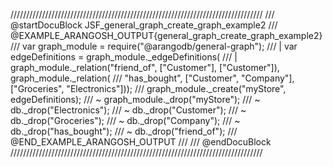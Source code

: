 ////////////////////////////////////////////////////////////////////////////////
/// @startDocuBlock JSF_general_graph_create_graph_example2
/// @EXAMPLE_ARANGOSH_OUTPUT{general_graph_create_graph_example2}
///   var graph_module = require("@arangodb/general-graph");
/// |  var edgeDefinitions = graph_module._edgeDefinitions(
/// |  graph_module._relation("friend_of", ["Customer"], ["Customer"]), graph_module._relation(
///    "has_bought", ["Customer", "Company"], ["Groceries", "Electronics"]));
///   graph_module._create("myStore", edgeDefinitions);
/// ~ graph_module._drop("myStore");
/// ~ db._drop("Electronics");
/// ~ db._drop("Customer");
/// ~ db._drop("Groceries");
/// ~ db._drop("Company");
/// ~ db._drop("has_bought");
/// ~ db._drop("friend_of");
/// @END_EXAMPLE_ARANGOSH_OUTPUT
///
/// @endDocuBlock
////////////////////////////////////////////////////////////////////////////////